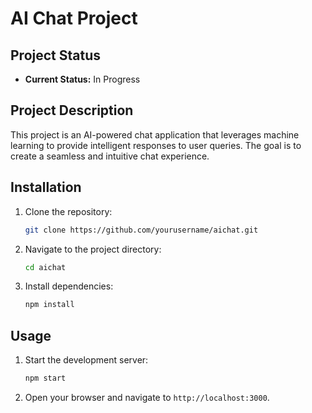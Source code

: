 # AI Chat Project

## Project Status

- **Current Status:** In Progress

## Project Description

This project is an AI-powered chat application that leverages machine learning to provide intelligent responses to user queries. The goal is to create a seamless and intuitive chat experience.


## Installation

1. Clone the repository:
    ```bash
    git clone https://github.com/yourusername/aichat.git
    ```
2. Navigate to the project directory:
    ```bash
    cd aichat
    ```
3. Install dependencies:
    ```bash
    npm install
    ```

## Usage

1. Start the development server:
    ```bash
    npm start
    ```
2. Open your browser and navigate to `http://localhost:3000`.



